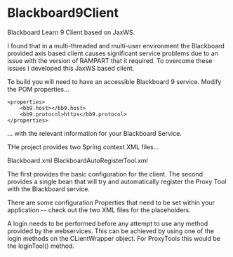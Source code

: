 Blackboard9Client
=================

Blackboard Learn 9 Client based on JaxWS.

I found that in a multi-threaded and multi-user environment the Blackboard provided axis based client causes significant service problems due to an issue with the version of RAMPART that it required. To overcome these issues I developed this JaxWS based client.

To build you will need to have an accessible Blackboard 9 service. Modify the POM properties...

    <properties>
        <bb9.host></bb9.host>
        <bb9.protocol>https</bb9.protocol>
    </properties>
    
... with the relevant information for your Blackboard Service.


THe project provides two Spring context XML files...

  Blackboard.xml
  BlackboardAutoRegisterTool.xml
  
The first provides the basic configuration for the client. The second provides a single bean that will try and
automatically register the Proxy Tool with the Blackboard service.

There are some configuration Properties that need to be set within your application -- check out the two XML files 
for the placeholders.

A login needs to be performed before any attempt to use any method provided by the webservices. This can be achieved by 
using one of the login methods on the CLientWrapper object. For ProxyTools this would be the loginTool() method.


